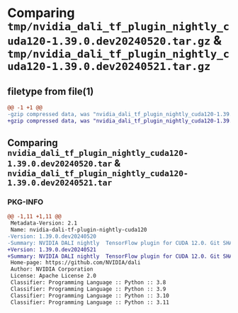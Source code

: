 # Comparing `tmp/nvidia_dali_tf_plugin_nightly_cuda120-1.39.0.dev20240520.tar.gz` & `tmp/nvidia_dali_tf_plugin_nightly_cuda120-1.39.0.dev20240521.tar.gz`

## filetype from file(1)

```diff
@@ -1 +1 @@
-gzip compressed data, was "nvidia_dali_tf_plugin_nightly_cuda120-1.39.0.dev20240520.tar", last modified: Mon Apr  5 07:00:00 1993, max compression
+gzip compressed data, was "nvidia_dali_tf_plugin_nightly_cuda120-1.39.0.dev20240521.tar", last modified: Mon Apr  5 07:00:00 1993, max compression
```

## Comparing `nvidia_dali_tf_plugin_nightly_cuda120-1.39.0.dev20240520.tar` & `nvidia_dali_tf_plugin_nightly_cuda120-1.39.0.dev20240521.tar`

### PKG-INFO

```diff
@@ -1,11 +1,11 @@
 Metadata-Version: 2.1
 Name: nvidia-dali-tf-plugin-nightly-cuda120
-Version: 1.39.0.dev20240520
-Summary: NVIDIA DALI nightly  TensorFlow plugin for CUDA 12.0. Git SHA: 306221661a585ed7791857141e15b69e28952905
+Version: 1.39.0.dev20240521
+Summary: NVIDIA DALI nightly  TensorFlow plugin for CUDA 12.0. Git SHA: d0f8231f99c406b4553b5c5fbc9c673460e2ac6d
 Home-page: https://github.com/NVIDIA/dali
 Author: NVIDIA Corporation
 License: Apache License 2.0
 Classifier: Programming Language :: Python :: 3.8
 Classifier: Programming Language :: Python :: 3.9
 Classifier: Programming Language :: Python :: 3.10
 Classifier: Programming Language :: Python :: 3.11
```

